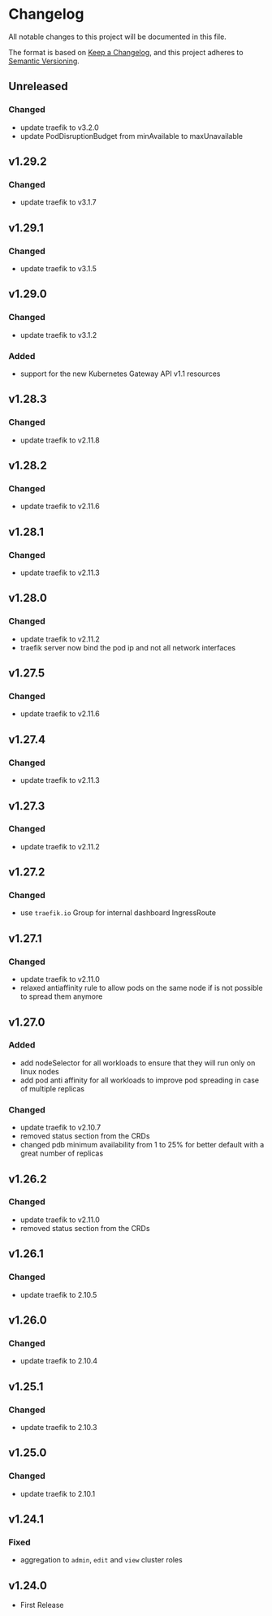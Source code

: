 # Changelog

All notable changes to this project will be documented in this file.

The format is based on [Keep a Changelog](https://keepachangelog.com/en/1.0.0/),
and this project adheres to [Semantic Versioning](https://semver.org/spec/v2.0.0.html).

## Unreleased

### Changed

- update traefik to v3.2.0
- update PodDisruptionBudget from minAvailable to maxUnavailable

## v1.29.2

### Changed

- update traefik to v3.1.7

## v1.29.1

### Changed

- update traefik to v3.1.5

## v1.29.0

### Changed

- update traefik to v3.1.2

### Added

- support for the new Kubernetes Gateway API v1.1 resources

## v1.28.3

### Changed

- update traefik to v2.11.8

## v1.28.2

### Changed

- update traefik to v2.11.6

## v1.28.1

### Changed

- update traefik to v2.11.3

## v1.28.0

### Changed

- update traefik to v2.11.2
- traefik server now bind the pod ip and not all network interfaces

## v1.27.5

### Changed

- update traefik to v2.11.6

## v1.27.4

### Changed

- update traefik to v2.11.3

## v1.27.3

### Changed

- update traefik to v2.11.2

## v1.27.2

### Changed

- use `traefik.io` Group for internal dashboard IngressRoute

## v1.27.1

### Changed

- update traefik to v2.11.0
- relaxed antiaffinity rule to allow pods on the same node if is not possible to spread them anymore

## v1.27.0

### Added

- add nodeSelector for all workloads to ensure that they will run only on linux nodes
- add pod anti affinity for all workloads to improve pod spreading in case of multiple replicas

### Changed

- update traefik to v2.10.7
- removed status section from the CRDs
- changed pdb minimum availability from 1 to 25% for better default with a great number of replicas

## v1.26.2

### Changed

- update traefik to v2.11.0
- removed status section from the CRDs

## v1.26.1

### Changed

- update traefik to 2.10.5

## v1.26.0

### Changed

- update traefik to 2.10.4

## v1.25.1

### Changed

- update traefik to 2.10.3

## v1.25.0

### Changed

- update traefik to 2.10.1

## v1.24.1

### Fixed

- aggregation to `admin`, `edit` and `view` cluster roles

## v1.24.0

- First Release
